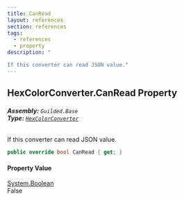 ```yaml
---
title: CanRead
layout: references
section: references
tags:
  - references
  - property
description: "

If this converter can read JSON value."
---
```


## HexColorConverter.CanRead Property
###### **Assembly:** `Guilded.Base`<br/>**Type:** [`HexColorConverter`](HexColorConverter.md 'Guilded.Base.HexColorConverter')

If this converter can read JSON value.

```csharp
public override bool CanRead { get; }
```

#### Property Value
[System.Boolean](https://docs.microsoft.com/en-us/dotnet/api/System.Boolean 'System.Boolean')  
False